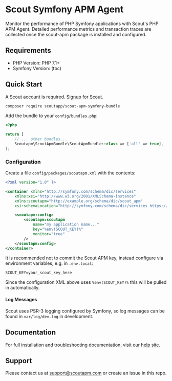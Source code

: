 # Scout Symfony APM Agent

Monitor the performance of PHP Symfony applications with Scout's PHP APM Agent.
Detailed performance metrics and transaction traces are collected once the scout-apm package is installed and configured.

## Requirements

* PHP Version: PHP 7.1+
* Symfony Version: (tbc)

## Quick Start

A Scout account is required. [Signup for Scout](https://scoutapm.com/users/sign_up).

```bash
composer require scoutapp/scout-apm-symfony-bundle
```

Add the bundle to your `config/bundles.php`:

```php
<?php

return [
    // ... other bundles...
    Scoutapm\ScoutApmBundle\ScoutApmBundle::class => ['all' => true],
];
```

### Configuration

Create a file `config/packages/scoutapm.xml` with the contents:

```xml
<?xml version="1.0" ?>

<container xmlns="http://symfony.com/schema/dic/services"
    xmlns:xsi="http://www.w3.org/2001/XMLSchema-instance"
    xmlns:scoutapm="http://example.org/schema/dic/scout_apm"
    xsi:schemaLocation="http://symfony.com/schema/dic/services https://symfony.com/schema/dic/services/services-1.0.xsd">

    <scoutapm:config>
        <scoutapm:scoutapm
            name="my application name..."
            key="%env(SCOUT_KEY)%"
            monitor="true"
        />
    </scoutapm:config>
</container>
```

It is recommended not to commit the Scout APM key, instead configure via environment variables, e.g. in `.env.local`:

```
SCOUT_KEY=your_scout_key_here
```

Since the configuration XML above uses `%env(SCOUT_KEY)%` this will be pulled in automatically.

#### Log Messages

Scout uses PSR-3 logging configured by Symfony, so log messages can be found in `var/log/dev.log` in development.

## Documentation

For full installation and troubleshooting documentation, visit our [help site](https://docs.scoutapm.com/#symfony).

## Support

Please contact us at support@scoutapm.com or create an issue in this repo.
